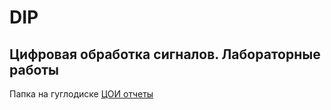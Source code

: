 # DIP
## Цифровая обработка сигналов. Лабораторные работы
Папка на гуглодиске [ЦОИ отчеты](https://drive.google.com/drive/folders/1F_Nbfd2B_MyQLyyba1oQeN-KD0BrvGrU?usp=sharing)
